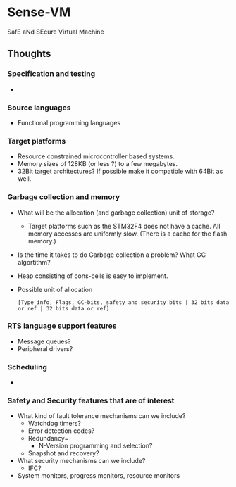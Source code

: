# Sense-VM

SafE aNd SEcure Virtual Machine









## Thoughts

### Specification and testing
- 

### Source languages

- Functional programming languages

### Target platforms

- Resource constrained microcontroller based systems.
- Memory sizes of 128KB (or less ?) to a few megabytes.
- 32Bit target architectures? If possible make it compatible with 64Bit as well.

### Garbage collection and memory

- What will be the allocation (and garbage collection) unit of storage?
  - Target platforms such as the STM32F4 does not have a cache. All memory accesses are uniformly slow. (There is a cache for the flash memory.)

- Is the time it takes to do Garbage collection a problem? What GC algortithm?

- Heap consisting of cons-cells is easy to implement.

- Possible unit of allocation
  ```
  [Type info, Flags, GC-bits, safety and security bits | 32 bits data or ref | 32 bits data or ref]
  ```

### RTS language support features

- Message queues?
- Peripheral drivers?

### Scheduling

- 

### Safety and Security features that are of interest

- What kind of fault tolerance mechanisms can we include?
  - Watchdog timers?
  - Error detection codes?
  - Redundancy=
    - N-Version programming and selection?
  - Snapshot and recovery?
- What security mechanisms can we include?
  - IFC? 		
- System monitors, progress monitors, resource monitors

